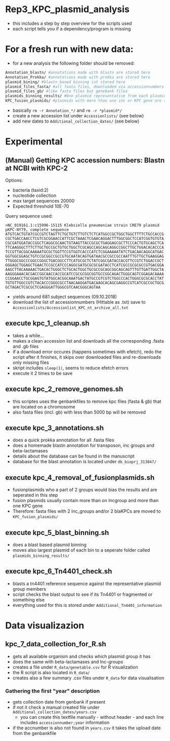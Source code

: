 # Rep3_KPC_plasmid_analysis

* this includes a step by step overview for the scripts used
* each script tells you if a dependency/program is missing

# For a fresh run with new data:
* for a new analysis the following folder should be removed:
```bash
Annotation_blastn/ #annotations made with blastn are stored here
Annotation_Prokka/ #annotations made with prokka are stored here
plasmid_bining/ #blastn based binning ist stored here
plasmid_files_fasta/ #all fasta files, downloaded via accessionnumbers are stored here
plasmid_files_gb/ #like fasta files but genebank files
plasmids_binning_results/ #One plasmid representative from each plasmidgroup is stored here
KPC_fusion_plasmids/ #plasmids with more than one inc or KPC gene are stored here
```
* basically `rm -r Annotation_*/` and `rm -r *plasmid*/`
* create a new accession list under `Accessionlists/` (see below)
* add new dates to `Additional_collection_dates/` (see below)

# Experimental
## (Manual) Getting KPC accession numbers: Blastn at NCBI with KPC-2

Options:
* bacteria (taxid:2)
* nucleotide collection
* max target sequences 20000
* Expected threshold 10E-70

Query sequence used:
```
>NC_019161.1:c15996-15115 Klebsiella pneumoniae strain CRE79 plasmid pKPC-NY79, complete sequence
ATGTCACTGTATCGCCGTCTAGTTCTGCTGTCTTGTCTCTCATGGCCGCTGGCTGGCTTTTCTGCCACCG
CGCTGACCAACCTCGTCGCGGAACCATTCGCTAAACTCGAACAGGACTTTGGCGGCTCCATCGGTGTGTA
CGCGATGGATACCGGCTCAGGCGCAACTGTAAGTTACCGCGCTGAGGAGCGCTTCCCACTGTGCAGCTCA
TTCAAGGGCTTTCTTGCTGCCGCTGTGCTGGCTCGCAGCCAGCAGCAGGCCGGCTTGCTGGACACACCCA
TCCGTTACGGCAAAAATGCGCTGGTTCCGTGGTCACCCATCTCGGAAAAATATCTGACAACAGGCATGAC
GGTGGCGGAGCTGTCCGCGGCCGCCGTGCAATACAGTGATAACGCCGCCGCCAATTTGTTGCTGAAGGAG
TTGGGCGGCCCGGCCGGGCTGACGGCCTTCATGCGCTCTATCGGCGATACCACGTTCCGTCTGGACCGCT
GGGAGCTGGAGCTGAACTCCGCCATCCCAGGCGATGCGCGCGATACCTCATCGCCGCGCGCCGTGACGGA
AAGCTTACAAAAACTGACACTGGGCTCTGCACTGGCTGCGCCGCAGCGGCAGCAGTTTGTTGATTGGCTA
AAGGGAAACACGACCGGCAACCACCGCATCCGCGCGGCGGTGCCGGCAGACTGGGCAGTCGGAGACAAAA
CCGGAACCTGCGGAGTGTATGGCACGGCAAATGACTATGCCGTCGTCTGGCCCACTGGGCGCGCACCTAT
TGTGTTGGCCGTCTACACCCGGGCGCCTAACAAGGATGACAAGCACAGCGAGGCCGTCATCGCCGCTGCG
GCTAGACTCGCGCTCGAGGGATTGGGCGTCAACGGGCAGTAA
```

* yields around 681 subject sequences (09.10.2018)
* download the list of accessionnumbers (Hittable as .txt) save to `Accessionlists/Accessionlist_KPC_nt_archive_all.txt`

## execute kpc_1_cleanup.sh
* takes a while...
* makes a clean accession list and downloads all the corresponding .fasta and .gb files
* if a download error occures (happens sometimes with efetch), redo the script after it finishes, it skips over downloaded files and re-downloads only missing files
* skript includes `sleep(1)`, seems to reduce efetch errors
* execute it 2 times to be save

## execute kpc_2_remove_genomes.sh
* this scriptes uses the genbankfiles to remove kpc files (fasta & gb) that are located on a chromosome
* also fasta files (incl. gb) with less than 5000 bp will be removed

## execute kpc_3_annotations.sh
* does a quick prokka annotation for all .fasta files
* does a homemade blastn annotation for transposon, inc groups and beta-lactamases
* details about the database can be found in the manuscript
* database for the blast annotation is located under `db_bioprj_313047/`

## execute kpc_4_removal_of_fusionplasmids.sh
* fusionplasmids who a part of 2 groups would bias the results and are seperated in this step
* fusion plasmids usually contain more than on Incgroup and more than one KPC gene
* Therefore: fasta files with 2 inc_groups and/or 2 blaKPCs are moved to `KPC_fusion_plasmids/`

## execute kpc_5_blast_binning.sh
* does a blast based plasmid binning
* moves also largest plasmid of each bin to a seperate folder called `plasmids_binning_results/`

## execute kpc_6_Tn4401_check.sh
* blasts a tn4401 reference sequence against the representative plasmid group members
* script checks the blast output to see if its Tn4401 or fragmented or something else
* everything used for this is stored under `Additional_Tn4401_information`

# Data visualizazion
## kpc_7_data_collection_for_R.sh
* gets all available organism and checks which plasmid group it has
* does the same with beta-lactamases and Inc-groups
* creates a file under `R_data/genetable.csv` for R visualization
* the R script is also located in `R_data/`
* creates also a few summary .csv files under `R_data` for data visualisation

### Gathering the first "year" description
* gets collection date from genbank if  present
* if not it check a manual created file under `Additional_collection_dates/years.csv`
  * you can create this textfile manually - without header - and each line includes `accessionnumber;year` information
* if the accnumber is also not found in `years.csv` it takes the upload date from the genbankfile
